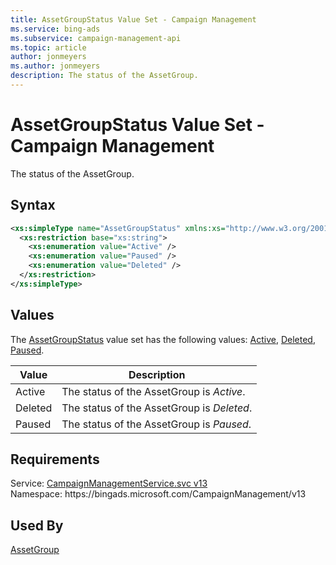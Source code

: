 ```yaml
---
title: AssetGroupStatus Value Set - Campaign Management
ms.service: bing-ads
ms.subservice: campaign-management-api
ms.topic: article
author: jonmeyers
ms.author: jonmeyers
description: The status of the AssetGroup.
---
```

# AssetGroupStatus Value Set - Campaign Management
The status of the AssetGroup.

## Syntax
```xml
<xs:simpleType name="AssetGroupStatus" xmlns:xs="http://www.w3.org/2001/XMLSchema">
  <xs:restriction base="xs:string">
    <xs:enumeration value="Active" />
    <xs:enumeration value="Paused" />
    <xs:enumeration value="Deleted" />
  </xs:restriction>
</xs:simpleType>
```

## <a name="values"></a>Values

The [AssetGroupStatus](assetgroupstatus.md) value set has the following values: [Active](#active), [Deleted](#deleted), [Paused](#paused).

|Value|Description|
|-----------|---------------|
|<a name="active"></a>Active|The status of the AssetGroup is *Active*.|
|<a name="deleted"></a>Deleted|The status of the AssetGroup is *Deleted*.|
|<a name="paused"></a>Paused|The status of the AssetGroup is *Paused*.|

## Requirements
Service: [CampaignManagementService.svc v13](https://campaign.api.bingads.microsoft.com/Api/Advertiser/CampaignManagement/v13/CampaignManagementService.svc)  
Namespace: https\://bingads.microsoft.com/CampaignManagement/v13  

## Used By
[AssetGroup](assetgroup.md)  
